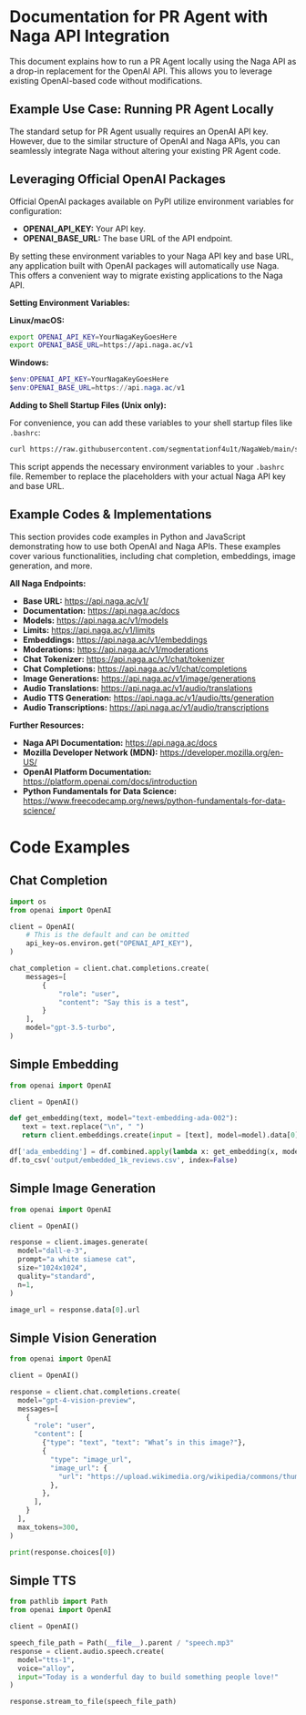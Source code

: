 # Documentation for PR Agent with Naga API Integration

This document explains how to run a PR Agent locally using the Naga API as a drop-in replacement for the OpenAI API. This allows you to leverage existing OpenAI-based code without modifications.

## Example Use Case: Running PR Agent Locally

The standard setup for PR Agent usually requires an OpenAI API key. However, due to the similar structure of OpenAI and Naga APIs, you can seamlessly integrate Naga without altering your existing PR Agent code.

## Leveraging Official OpenAI Packages

Official OpenAI packages available on PyPI utilize environment variables for configuration:

* **OPENAI_API_KEY:** Your API key.
* **OPENAI_BASE_URL:** The base URL of the API endpoint.

By setting these environment variables to your Naga API key and base URL, any application built with OpenAI packages will automatically use Naga. This offers a convenient way to migrate existing applications to the Naga API.

**Setting Environment Variables:**

**Linux/macOS:**

```bash
export OPENAI_API_KEY=YourNagaKeyGoesHere
export OPENAI_BASE_URL=https://api.naga.ac/v1
```

**Windows:**

```powershell
$env:OPENAI_API_KEY=YourNagaKeyGoesHere
$env:OPENAI_BASE_URL=https://api.naga.ac/v1
```

**Adding to Shell Startup Files (Unix only):**

For convenience, you can add these variables to your shell startup files like `.bashrc`:

```bash
curl https://raw.githubusercontent.com/segmentationf4u1t/NagaWeb/main/sourcemeUnix.txt >> ~/.bashrc
```

This script appends the necessary environment variables to your `.bashrc` file. Remember to replace the placeholders with your actual Naga API key and base URL.

## Example Codes & Implementations

This section provides code examples in Python and JavaScript demonstrating how to use both OpenAI and Naga APIs. These examples cover various functionalities, including chat completion, embeddings, image generation, and more.

**All Naga Endpoints:**

* **Base URL:** <https://api.naga.ac/v1/>
* **Documentation:** <https://api.naga.ac/docs>
* **Models:** <https://api.naga.ac/v1/models>
* **Limits:** <https://api.naga.ac/v1/limits>
* **Embeddings:** <https://api.naga.ac/v1/embeddings>
* **Moderations:** <https://api.naga.ac/v1/moderations>
* **Chat Tokenizer:** <https://api.naga.ac/v1/chat/tokenizer>
* **Chat Completions:** <https://api.naga.ac/v1/chat/completions>
* **Image Generations:** <https://api.naga.ac/v1/image/generations>
* **Audio Translations:** <https://api.naga.ac/v1/audio/translations>
* **Audio TTS Generation:** <https://api.naga.ac/v1/audio/tts/generation>
* **Audio Transcriptions:** <https://api.naga.ac/v1/audio/transcriptions>

**Further Resources:**

* **Naga API Documentation:** <https://api.naga.ac/docs>
* **Mozilla Developer Network (MDN):** <https://developer.mozilla.org/en-US/>
* **OpenAI Platform Documentation:** <https://platform.openai.com/docs/introduction>
* **Python Fundamentals for Data Science:** <https://www.freecodecamp.org/news/python-fundamentals-for-data-science/>


# Code Examples

## Chat Completion

```python
import os
from openai import OpenAI

client = OpenAI(
    # This is the default and can be omitted
    api_key=os.environ.get("OPENAI_API_KEY"),
)

chat_completion = client.chat.completions.create(
    messages=[
        {
            "role": "user",
            "content": "Say this is a test",
        }
    ],
    model="gpt-3.5-turbo",
)
```

## Simple Embedding

```python
from openai import OpenAI

client = OpenAI()

def get_embedding(text, model="text-embedding-ada-002"):
   text = text.replace("\n", " ")
   return client.embeddings.create(input = [text], model=model).data[0].embedding

df['ada_embedding'] = df.combined.apply(lambda x: get_embedding(x, model='text-embedding-ada-002'))
df.to_csv('output/embedded_1k_reviews.csv', index=False)
```

## Simple Image Generation

```python
from openai import OpenAI

client = OpenAI()

response = client.images.generate(
  model="dall-e-3",
  prompt="a white siamese cat",
  size="1024x1024",
  quality="standard",
  n=1,
)

image_url = response.data[0].url
```

## Simple Vision Generation

```python
from openai import OpenAI

client = OpenAI()

response = client.chat.completions.create(
  model="gpt-4-vision-preview",
  messages=[
    {
      "role": "user",
      "content": [
        {"type": "text", "text": "What’s in this image?"},
        {
          "type": "image_url",
          "image_url": {
            "url": "https://upload.wikimedia.org/wikipedia/commons/thumb/d/dd/Gfp-wisconsin-madison-the-nature-boardwalk.jpg/2560px-Gfp-wisconsin-madison-the-nature-boardwalk.jpg",
          },
        },
      ],
    }
  ],
  max_tokens=300,
)

print(response.choices[0])
```

## Simple TTS

```python
from pathlib import Path
from openai import OpenAI

client = OpenAI()

speech_file_path = Path(__file__).parent / "speech.mp3"
response = client.audio.speech.create(
  model="tts-1",
  voice="alloy",
  input="Today is a wonderful day to build something people love!"
)

response.stream_to_file(speech_file_path)
```